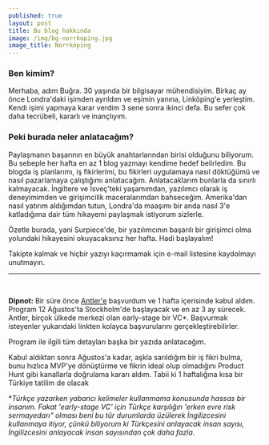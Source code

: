 ```yaml
---
published: true
layout: post
title: Bu blog hakkında
image: /img/bg-norrkoping.jpg
image_title: Norrköping
---
```


### Ben kimim?

Merhaba, adım Buğra. 30 yaşında bir bilgisayar mühendisiyim. Birkaç ay önce Londra'daki işimden ayrıldım ve eşimin yanına, Linköping'e yerleştim. Kendi işimi yapmaya karar verdim 3 sene sonra ikinci defa. Bu sefer çok daha tecrübeli, kararlı ve inançlıyım.

### Peki burada neler anlatacağım?

Paylaşmanın başarının en büyük anahtarlarından birisi olduğunu biliyorum. Bu sebeple her hafta en az 1 blog yazmayı kendime hedef belirledim. Bu blogda iş planlarımı, iş fikirlerimi, bu fikirleri uygulamaya nasıl döktüğümü ve nasıl pazarlamaya çalıştığımı anlatacağım. Anlatacaklarım bunlarla da sınırlı kalmayacak. İngiltere ve İsveç'teki yaşamımdan, yazılımcı olarak iş deneyimimden ve girişimcilik maceralarımdan bahseceğim. Amerika'dan nasıl yatırım aldığımdan tutun, Londra'da maaşımı bir anda nasıl 3'e katladığıma dair tüm hikayemi paylaşmak istiyorum sizlerle. 

Özetle burada, yani Surpiece'de, bir yazılımcının başarılı bir girişimci olma yolundaki hikayesini okuyacaksınız her hafta. Hadi başlayalım!

Takipte kalmak ve hiçbir yazıyı kaçırmamak için e-mail listesine kaydolmayı unutmayın.

****

<br/>

**Dipnot:** Bir süre önce [Antler'e](https://www.antler.co/) başvurdum ve 1 hafta içerisinde kabul aldım. Program 12 Ağustos'ta Stockholm'de başlayacak ve en az 3 ay sürecek. Antler, birçok ülkede merkezi olan early-stage bir VC\*. Başvurmak isteyenler yukarıdaki linkten kolayca başvurularını gerçekleştirebilirler.

Program ile ilgili tüm detayları başka bir yazıda anlatacağım.

Kabul aldıktan sonra Ağustos'a kadar, aşkla sarıldığım bir iş fikri bulma, bunu hızlıca MVP'ye dönüştürme ve fikrin ideal olup olmadığını Product Hunt gibi kanallarla doğrulama kararı aldım. Tabii ki 1 haftalığına kısa bir Türkiye tatilim de olacak

\*_Türkçe yazarken yabancı kelimeler kullanmama konusunda hassas bir insanım. Fakat 'early-stage VC' için Türkçe karşılığın 'erken evre risk sermayedarı" olması beni bu tür durumlarda üzülerek İngilizcesini kullanmaya itiyor, çünkü biliyorum ki Türkçesini anlayacak insan sayısı, İngilizcesini anlayacak insan sayısından çok daha fazla._
